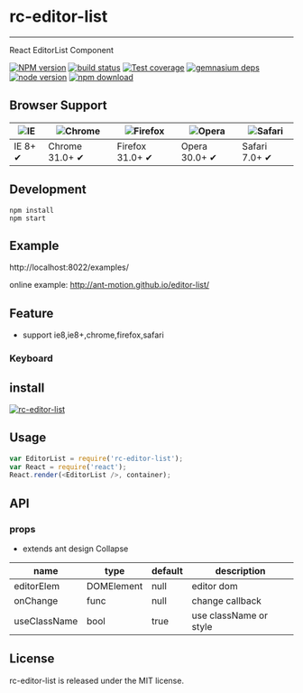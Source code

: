 # rc-editor-list
---

React EditorList Component


[![NPM version][npm-image]][npm-url]
[![build status][travis-image]][travis-url]
[![Test coverage][coveralls-image]][coveralls-url]
[![gemnasium deps][gemnasium-image]][gemnasium-url]
[![node version][node-image]][node-url]
[![npm download][download-image]][download-url]

[npm-image]: http://img.shields.io/npm/v/rc-editor-list.svg?style=flat-square
[npm-url]: http://npmjs.org/package/rc-editor-list
[travis-image]: https://img.shields.io/travis/ant-motion/editor-list.svg?style=flat-square
[travis-url]: https://travis-ci.org/ant-motion/editor-list
[coveralls-image]: https://img.shields.io/coveralls/ant-motion/editor-list.svg?style=flat-square
[coveralls-url]: https://coveralls.io/r/ant-motion/editor-list?branch=master
[gemnasium-image]: http://img.shields.io/gemnasium/ant-motion/editor-list.svg?style=flat-square
[gemnasium-url]: https://gemnasium.com/ant-motion/editor-list
[node-image]: https://img.shields.io/badge/node.js-%3E=_0.10-green.svg?style=flat-square
[node-url]: http://nodejs.org/download/
[download-image]: https://img.shields.io/npm/dm/rc-editor-list.svg?style=flat-square
[download-url]: https://npmjs.org/package/rc-editor-list


## Browser Support

|![IE](https://raw.github.com/alrra/browser-logos/master/internet-explorer/internet-explorer_48x48.png) | ![Chrome](https://raw.github.com/alrra/browser-logos/master/chrome/chrome_48x48.png) | ![Firefox](https://raw.github.com/alrra/browser-logos/master/firefox/firefox_48x48.png) | ![Opera](https://raw.github.com/alrra/browser-logos/master/opera/opera_48x48.png) | ![Safari](https://raw.github.com/alrra/browser-logos/master/safari/safari_48x48.png)|
| --- | --- | --- | --- | --- |
| IE 8+ ✔ | Chrome 31.0+ ✔ | Firefox 31.0+ ✔ | Opera 30.0+ ✔ | Safari 7.0+ ✔ |

## Development

```
npm install
npm start
```

## Example

http://localhost:8022/examples/


online example: http://ant-motion.github.io/editor-list/


## Feature

* support ie8,ie8+,chrome,firefox,safari

### Keyboard


## install


[![rc-editor-list](https://nodei.co/npm/rc-editor-list.png)](https://npmjs.org/package/rc-editor-list)


## Usage

```js
var EditorList = require('rc-editor-list');
var React = require('react');
React.render(<EditorList />, container);
```

## API

### props

- extends ant design Collapse

| name        |type             |default     |description           |
|------------|----------------|---------|----------------|
| editorElem | DOMElement     | null    | editor dom |
| onChange   | func           | null    | change callback |
| useClassName | bool   | true   |  use className or style |


## License

rc-editor-list is released under the MIT license.
